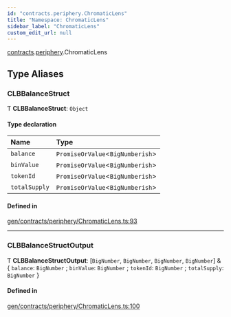 ```yaml
---
id: "contracts.periphery.ChromaticLens"
title: "Namespace: ChromaticLens"
sidebar_label: "ChromaticLens"
custom_edit_url: null
---
```


[contracts](contracts.md).[periphery](contracts.periphery.md).ChromaticLens

## Type Aliases

### CLBBalanceStruct

Ƭ **CLBBalanceStruct**: `Object`

#### Type declaration

| Name | Type |
| :------ | :------ |
| `balance` | `PromiseOrValue`<`BigNumberish`\> |
| `binValue` | `PromiseOrValue`<`BigNumberish`\> |
| `tokenId` | `PromiseOrValue`<`BigNumberish`\> |
| `totalSupply` | `PromiseOrValue`<`BigNumberish`\> |

#### Defined in

[gen/contracts/periphery/ChromaticLens.ts:93](https://github.com/chromatic-protocol/sdk/blob/933dfc6/src/gen/contracts/periphery/ChromaticLens.ts#L93)

___

### CLBBalanceStructOutput

Ƭ **CLBBalanceStructOutput**: [`BigNumber`, `BigNumber`, `BigNumber`, `BigNumber`] & { `balance`: `BigNumber` ; `binValue`: `BigNumber` ; `tokenId`: `BigNumber` ; `totalSupply`: `BigNumber`  }

#### Defined in

[gen/contracts/periphery/ChromaticLens.ts:100](https://github.com/chromatic-protocol/sdk/blob/933dfc6/src/gen/contracts/periphery/ChromaticLens.ts#L100)
